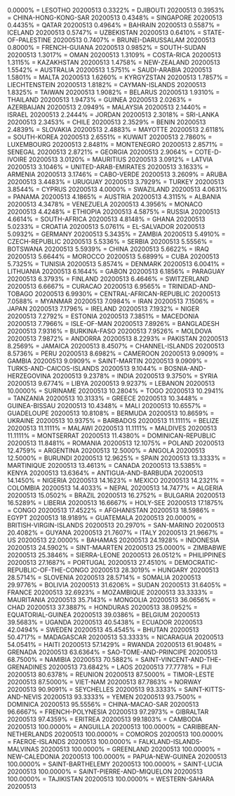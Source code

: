 0.0000% = LESOTHO 20200513 
0.3322% = DJIBOUTI 20200513 
0.3953% = CHINA-HONG-KONG-SAR 20200513 
0.4348% = SINGAPORE 20200513 
0.4435% = QATAR 20200513 
0.4964% = BAHRAIN 20200513 
0.5587% = ICELAND 20200513 
0.5747% = UZBEKISTAN 20200513 
0.6410% = STATE-OF-PALESTINE 20200513 
0.7407% = BRUNEI-DARUSSALAM 20200513 
0.8000% = FRENCH-GUIANA 20200513 
0.9852% = SOUTH-SUDAN 20200513 
1.3017% = OMAN 20200513 
1.3109% = COSTA-RICA 20200513 
1.3115% = KAZAKHSTAN 20200513 
1.4758% = NEW-ZEALAND 20200513 
1.5542% = AUSTRALIA 20200513 
1.5751% = SAUDI-ARABIA 20200513 
1.5801% = MALTA 20200513 
1.6260% = KYRGYZSTAN 20200513 
1.7857% = LIECHTENSTEIN 20200513 
1.8182% = CAYMAN-ISLANDS 20200513 
1.8325% = TAIWAN 20200513 
1.9082% = BELARUS 20200513 
1.9310% = THAILAND 20200513 
1.9473% = GUINEA 20200513 
2.0263% = AZERBAIJAN 20200513 
2.0949% = MALAYSIA 20200513 
2.1440% = ISRAEL 20200513 
2.2444% = JORDAN 20200513 
2.3018% = SRI-LANKA 20200513 
2.3453% = CHILE 20200513 
2.3529% = BENIN 20200513 
2.4839% = SLOVAKIA 20200513 
2.4883% = MAYOTTE 20200513 
2.6118% = SOUTH-KOREA 20200513 
2.6551% = KUWAIT 20200513 
2.7860% = LUXEMBOURG 20200513 
2.8481% = MONTENEGRO 20200513 
2.8571% = SENEGAL 20200513 
2.8721% = GEORGIA 20200513 
2.9064% = COTE-D-IVOIRE 20200513 
3.0120% = MAURITIUS 20200513 
3.0912% = LATVIA 20200513 
3.1046% = UNITED-ARAB-EMIRATES 20200513 
3.1633% = ARMENIA 20200513 
3.1746% = CABO-VERDE 20200513 
3.2609% = ARUBA 20200513 
3.4483% = URUGUAY 20200513 
3.7929% = TURKEY 20200513 
3.8544% = CYPRUS 20200513 
4.0000% = SWAZILAND 20200513 
4.0631% = PANAMA 20200513 
4.1865% = AUSTRIA 20200513 
4.3115% = ALBANIA 20200513 
4.3478% = VENEZUELA 20200513 
4.3956% = MONACO 20200513 
4.4248% = ETHIOPIA 20200513 
4.5875% = RUSSIA 20200513 
4.6614% = SOUTH-AFRICA 20200513 
4.8148% = GHANA 20200513 
5.0233% = CROATIA 20200513 
5.0761% = EL-SALVADOR 20200513 
5.0932% = GERMANY 20200513 
5.3435% = ZAMBIA 20200513 
5.4910% = CZECH-REPUBLIC 20200513 
5.5336% = SERBIA 20200513 
5.5556% = BOTSWANA 20200513 
5.5939% = CHINA 20200513 
5.6622% = IRAQ 20200513 
5.6644% = MOROCCO 20200513 
5.6899% = CUBA 20200513 
5.7325% = TUNISIA 20200513 
5.8574% = DENMARK 20200513 
6.0041% = LITHUANIA 20200513 
6.1644% = GABON 20200513 
6.1856% = PARAGUAY 20200513 
6.3793% = FINLAND 20200513 
6.4646% = SWITZERLAND 20200513 
6.6667% = CURACAO 20200513 
6.9565% = TRINIDAD-AND-TOBAGO 20200513 
6.9930% = CENTRAL-AFRICAN-REPUBLIC 20200513 
7.0588% = MYANMAR 20200513 
7.0984% = IRAN 20200513 
7.1506% = JAPAN 20200513 
7.1796% = IRELAND 20200513 
7.1932% = NIGER 20200513 
7.2792% = ESTONIA 20200513 
7.3851% = MACEDONIA 20200513 
7.7966% = ISLE-OF-MAN 20200513 
7.8926% = BANGLADESH 20200513 
7.9316% = BURKINA-FASO 20200513 
7.9526% = MOLDOVA 20200513 
7.9872% = ANDORRA 20200513 
8.2293% = PAKISTAN 20200513 
8.2569% = JAMAICA 20200513 
8.4507% = CHANNEL-ISLANDS 20200513 
8.5736% = PERU 20200513 
8.6982% = CAMEROON 20200513 
9.0909% = GAMBIA 20200513 
9.0909% = SAINT-MARTIN 20200513 
9.0909% = TURKS-AND-CAICOS-ISLANDS 20200513 
9.1044% = BOSNIA-AND-HERZEGOVINA 20200513 
9.2378% = INDIA 20200513 
9.3750% = SYRIA 20200513 
9.6774% = LIBYA 20200513 
9.9237% = LEBANON 20200513 
10.0000% = SURINAME 20200513 
10.2804% = TOGO 20200513 
10.2941% = TANZANIA 20200513 
10.3133% = GREECE 20200513 
10.3448% = GUINEA-BISSAU 20200513 
10.4348% = MALI 20200513 
10.6557% = GUADELOUPE 20200513 
10.8108% = BERMUDA 20200513 
10.8659% = UKRAINE 20200513 
10.9375% = BARBADOS 20200513 
11.1111% = BELIZE 20200513 
11.1111% = MALAWI 20200513 
11.1111% = MALDIVES 20200513 
11.1111% = MONTSERRAT 20200513 
11.4380% = DOMINICAN-REPUBLIC 20200513 
11.8481% = ROMANIA 20200513 
12.1075% = POLAND 20200513 
12.4759% = ARGENTINA 20200513 
12.5000% = ANGOLA 20200513 
12.5000% = BURUNDI 20200513 
12.9625% = SPAIN 20200513 
13.3333% = MARTINIQUE 20200513 
13.4613% = CANADA 20200513 
13.5385% = KENYA 20200513 
13.6364% = ANTIGUA-AND-BARBUDA 20200513 
14.1450% = NIGERIA 20200513 
14.1623% = MEXICO 20200513 
14.2321% = COLOMBIA 20200513 
14.4033% = NEPAL 20200513 
14.7477% = ALGERIA 20200513 
15.0502% = BRAZIL 20200513 
16.2752% = BULGARIA 20200513 
16.5289% = LIBERIA 20200513 
16.6667% = HOLY-SEE 20200513 
17.1875% = CONGO 20200513 
17.4522% = AFGHANISTAN 20200513 
18.5986% = EGYPT 20200513 
18.9189% = GUATEMALA 20200513 
20.0000% = BRITISH-VIRGIN-ISLANDS 20200513 
20.2970% = SAN-MARINO 20200513 
20.4082% = GUYANA 20200513 
21.7607% = ITALY 20200513 
21.9667% = US 20200513 
22.0000% = BAHAMAS 20200513 
24.1928% = INDONESIA 20200513 
24.5902% = SINT-MAARTEN 20200513 
25.0000% = ZIMBABWE 20200513 
25.3846% = SIERRA-LEONE 20200513 
26.0512% = PHILIPPINES 20200513 
27.1687% = PORTUGAL 20200513 
27.4510% = DEMOCRATIC-REPUBLIC-OF-THE-CONGO 20200513 
28.3019% = HUNGARY 20200513 
28.5714% = SLOVENIA 20200513 
28.5714% = SOMALIA 20200513 
29.9776% = BOLIVIA 20200513 
31.6206% = SUDAN 20200513 
31.6405% = FRANCE 20200513 
32.6923% = MOZAMBIQUE 20200513 
33.3333% = MAURITANIA 20200513 
35.7143% = MONGOLIA 20200513 
36.0656% = CHAD 20200513 
37.3887% = HONDURAS 20200513 
38.0952% = EQUATORIAL-GUINEA 20200513 
39.0386% = BELGIUM 20200513 
39.5683% = UGANDA 20200513 
40.5438% = ECUADOR 20200513 
42.0494% = SWEDEN 20200513 
45.4545% = BHUTAN 20200513 
50.4717% = MADAGASCAR 20200513 
53.3333% = NICARAGUA 20200513 
54.0541% = HAITI 20200513 
57.1429% = RWANDA 20200513 
61.9048% = GRENADA 20200513 
63.6364% = SAO-TOME-AND-PRINCIPE 20200513 
68.7500% = NAMIBIA 20200513 
70.5882% = SAINT-VINCENT-AND-THE-GRENADINES 20200513 
73.6842% = LAOS 20200513 
77.7778% = FIJI 20200513 
80.6378% = REUNION 20200513 
87.5000% = TIMOR-LESTE 20200513 
87.5000% = VIET-NAM 20200513 
87.7863% = NORWAY 20200513 
90.9091% = SEYCHELLES 20200513 
93.3333% = SAINT-KITTS-AND-NEVIS 20200513 
93.3333% = YEMEN 20200513 
93.7500% = DOMINICA 20200513 
95.5556% = CHINA-MACAO-SAR 20200513 
96.6667% = FRENCH-POLYNESIA 20200513 
97.2973% = GIBRALTAR 20200513 
97.4359% = ERITREA 20200513 
99.1803% = CAMBODIA 20200513 
100.0000% = ANGUILLA 20200513 
100.0000% = CARIBBEAN-NETHERLANDS 20200513 
100.0000% = COMOROS 20200513 
100.0000% = FAEROE-ISLANDS 20200513 
100.0000% = FALKLAND-ISLANDS-MALVINAS 20200513 
100.0000% = GREENLAND 20200513 
100.0000% = NEW-CALEDONIA 20200513 
100.0000% = PAPUA-NEW-GUINEA 20200513 
100.0000% = SAINT-BARTHELEMY 20200513 
100.0000% = SAINT-LUCIA 20200513 
100.0000% = SAINT-PIERRE-AND-MIQUELON 20200513 
100.0000% = TAJIKISTAN 20200513 
100.0000% = WESTERN-SAHARA 20200513 
